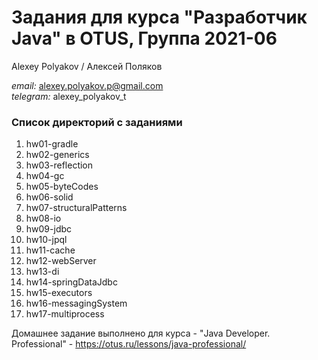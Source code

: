 # Задания для курса "Разработчик Java" в OTUS, Группа 2021-06

Alexey Polyakov / Алексей Поляков<br>

<i>email:</i> alexey.polyakov.p@gmail.com<br>
<i>telegram:</i> alexey_polyakov_t<br>

### Список директорий с заданиями

1. hw01-gradle<br>
2. hw02-generics<br>
3. hw03-reflection<br>
4. hw04-gc<br>
5. hw05-byteCodes<br>
6. hw06-solid<br>
7. hw07-structuralPatterns<br>
8. hw08-io<br>
9. hw09-jdbc<br>
10. hw10-jpql<br>
11. hw11-cache<br>
12. hw12-webServer<br>
13. hw13-di<br>
14. hw14-springDataJdbc<br>
15. hw15-executors<br>
16. hw16-messagingSystem<br>
17. hw17-multiprocess<br>

Домашнее задание выполнено для курса - "Java Developer. Professional" - https://otus.ru/lessons/java-professional/
